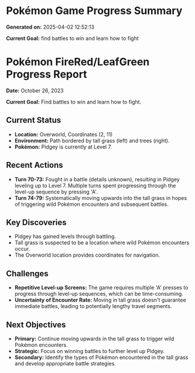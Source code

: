 # Pokémon Game Progress Summary

**Generated on:** 2025-04-02 12:52:13

**Current Goal:** find battles to win and learn how to fight

# Pokémon FireRed/LeafGreen Progress Report

**Date:** October 26, 2023

**Current Goal:** Find battles to win and learn how to fight.

## Current Status

*   **Location:** Overworld, Coordinates (2, 11)
*   **Environment:** Path bordered by tall grass (left) and trees (right).
*   **Pokémon:** Pidgey is currently at Level 7.

## Recent Actions

*   **Turn 70-73:** Fought in a battle (details unknown), resulting in Pidgey leveling up to Level 7.  Multiple turns spent progressing through the level-up sequence by pressing 'A'.
*   **Turn 74-79:** Systematically moving upwards into the tall grass in hopes of triggering wild Pokémon encounters and subsequent battles.

## Key Discoveries

*   Pidgey has gained levels through battling.
*   Tall grass is suspected to be a location where wild Pokémon encounters occur.
*   The Overworld location provides coordinates for navigation.

## Challenges

*   **Repetitive Level-up Screens:**  The game requires multiple 'A' presses to progress through level-up sequences, which can be time-consuming.
*   **Uncertainty of Encounter Rate:** Moving in tall grass doesn't guarantee immediate battles, leading to potentially lengthy travel segments.

## Next Objectives

*   **Primary:** Continue moving upwards in the tall grass to trigger wild Pokémon encounters.
*   **Strategic:** Focus on winning battles to further level up Pidgey.
*   **Secondary:** Identify the types of Pokémon encountered in the tall grass and develop appropriate battle strategies.

